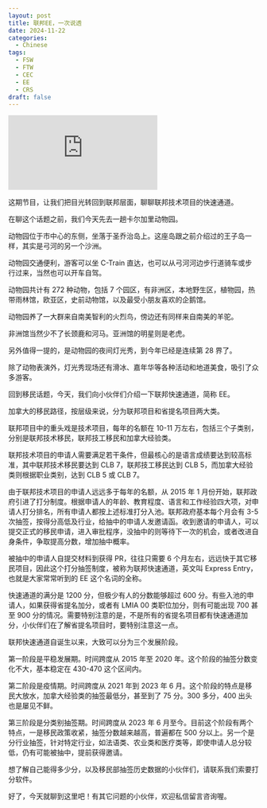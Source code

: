 ```yaml
---
layout: post
title: 联邦EE，一次说透
date: 2024-11-22
categories:
  - Chinese
tags:
  - FSW
  - FTW
  - CEC
  - EE
  - CRS
draft: false
---
```


<div class="videoWrapper">
<iframe src="https://www.youtube.com/embed/9_dyoHwGLfg" title="YouTube video player" frameborder="0" allow="accelerometer; autoplay; clipboard-write; encrypted-media; gyroscope; picture-in-picture" allowfullscreen></iframe>
</div>
<div style="display: flex; align-items: flex-start; justify-content: center; font-size: 14px; color: #777;"></div>

<!-- more -->

这期节目，让我们把目光转回到联邦层面，聊聊联邦技术项目的快速通道。

在聊这个话题之前，我们今天先去一趟卡尔加里动物园。

动物园位于市中心的东侧，坐落于圣乔治岛上。这座岛跟之前介绍过的王子岛一样，其实是弓河的另一个沙洲。

动物园交通便利，游客可以坐 C-Train 直达，也可以从弓河河边步行道骑车或步行过来，当然也可以开车自驾。

动物园共计有 272 种动物，包括 7 个园区，有非洲区，本地野生区，植物园，热带雨林馆，欧亚区，史前动物馆，以及最受小朋友喜欢的企鹅馆。

动物园养了一大群来自南美智利的火烈鸟，傍边还有同样来自南美的羊驼。

非洲馆当然少不了长颈鹿和河马。亚洲馆的明星则是老虎。

另外值得一提的，是动物园的夜间灯光秀，到今年已经是连续第 28 界了。

除了动物表演外，灯光秀现场还有滑冰、嘉年华等各种活动和地道美食，吸引了众多游客。

回到移民话题，今天，我们向小伙伴们介绍一下联邦快速通道，简称 EE。

加拿大的移民路径，按层级来说，分为联邦项目和省提名项目两大类。

联邦项目中的重头戏是技术项目，每年的名额在 10-11 万左右，包括三个子类别，分别是联邦技术移民，联邦技工移民和加拿大经验类。

联邦技术项目的申请人需要满足若干条件，但最核心的是语言成绩要达到较高标准，其中联邦技术移民要达到 CLB 7，联邦技工移民达到 CLB 5，而加拿大经验类则根据职业类别，达到 CLB 5 或 CLB 7。

由于联邦技术项目的申请人远远多于每年的名额，从 2015 年 1 月份开始，联邦政府引进了打分制度。根据申请人的年龄、教育程度、语言和工作经验四大项，对申请人打分排名，所有申请人都按上述标准打分入池。联邦政府基本每个月会有 3-5 次抽签，按得分高低及行业，给抽中的申请人发邀请函。收到邀请的申请人，可以提交正式的移民申请，进入审批程序，没抽中的则等待下一次的机会，或者改进自身条件，争取提高分数，增加抽中概率。

被抽中的申请人自提交材料到获得 PR，往往只需要 6 个月左右，远远快于其它移民项目，因此这个打分抽签制度，被称为联邦快速通道，英文叫 Express Entry， 也就是大家常常听到的 EE 这个名词的全称。

快速通道的满分是 1200 分，但极少有人的分数能够超过 600 分。有些入池的申请人，如果获得省提名加分，或者有 LMIA 00 类职位加分，则有可能出现 700 甚至 900 分的情况。需要特别注意的是，不是所有的省提名项目都有快速通道加分，小伙伴们在了解省提名项目时，要特别注意这一点。

联邦快速通道自诞生以来，大致可以分为三个发展阶段。

第一阶段是平稳发展期。时间跨度从 2015 年至 2020 年。这个阶段的抽签分数变化不大，基本稳定在 430-470 这个区间内。

第二阶段是疫情期。时间跨度从 2021 年到 2023 年 6 月。这个阶段的特点是移民大放水，加拿大经验类的抽签最低分，甚至到了 75 分。300 多分，400 出头也是屡见不鲜。

第三阶段是分类别抽签期。时间跨度从 2023 年 6 月至今。目前这个阶段有两个特点，一是移民政策收紧，抽签分数越来越高，普遍都在 500 分以上。另一个是分行业抽签，针对特定行业，如法语类、农业类和医疗类等，即使申请人总分较低，仍有可能被抽中，提前获得邀请。

想了解自己能得多少分，以及移民部抽签历史数据的小伙伴们，请联系我们索要打分软件。

好了，今天就聊到这里吧！有其它问题的小伙伴，欢迎私信留言咨询喔。
